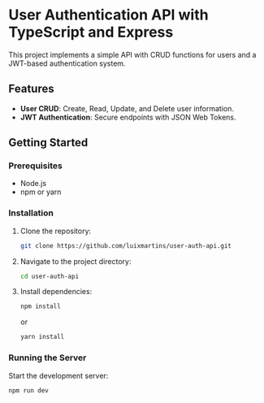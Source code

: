 # User Authentication API with TypeScript and Express

This project implements a simple API with CRUD functions for users and a JWT-based authentication system.

## Features

- **User CRUD**: Create, Read, Update, and Delete user information.
- **JWT Authentication**: Secure endpoints with JSON Web Tokens.

## Getting Started

### Prerequisites

- Node.js
- npm or yarn

### Installation

1. Clone the repository:
    ```sh
    git clone https://github.com/luixmartins/user-auth-api.git
    ```
2. Navigate to the project directory:
    ```sh
    cd user-auth-api
    ```
3. Install dependencies:
    ```sh
    npm install
    ```
    or
    ```sh
    yarn install
    ```

### Running the Server

Start the development server:
```sh
npm run dev